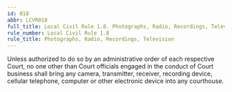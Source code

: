 ```yaml
---
id: 018
abbr: LCVR018
full_title: Local Civil Rule 1.8. Photographs, Radio, Recordings, Television
rule_number: Local Civil Rule 1.8
rule_title: Photographs, Radio, Recordings, Television
---
```


Unless authorized to do so by an administrative order of each respective Court, no one other
than Court officials engaged in the conduct of Court business shall bring any camera, transmitter,
receiver, recording device, cellular telephone, computer or other electronic device into any
courthouse.